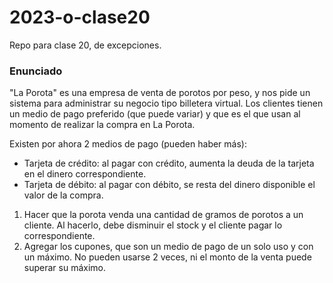# 2023-o-clase20
Repo para clase 20, de excepciones.


### Enunciado

"La Porota" es una empresa de venta de porotos por peso, y nos pide un sistema para administrar su negocio tipo billetera virtual.
Los clientes tienen un medio de pago preferido (que puede variar) y que es el que usan al momento de realizar la compra en La Porota.

Existen por ahora 2 medios de pago (pueden haber más):

- Tarjeta de crédito: al pagar con crédito, aumenta la deuda de la tarjeta en el dinero correspondiente.
- Tarjeta de débito: al pagar con débito, se resta del dinero disponible el valor de la compra.

1. Hacer que la porota venda una cantidad de gramos de porotos a un cliente. Al hacerlo, debe disminuir el stock y el cliente pagar lo correspondiente.
2. Agregar los cupones, que son un medio de pago de un solo uso y con un máximo. No pueden usarse 2 veces, ni el monto de la venta puede superar su máximo.

